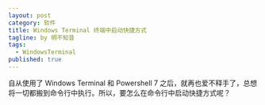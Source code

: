 ```yaml
---
layout: post
category: 软件
title: Windows Terminal 终端中启动快捷方式
tagline: by 明不知昔
tags: 
  - WindowsTerminal
published: true
---
```


自从使用了 Windows Terminal 和 Powershell 7 之后，就再也爱不释手了，总想将一切都搬到命令行中执行。所以，要怎么在命令行中启动快捷方式呢？

<!--more-->

